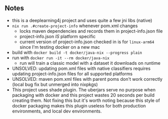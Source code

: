 ## Notes

* this is a deeplearning4j project and uses quite a few jni libs (native)
* `nix run .#create-project-info` whenever pom.xml changes
    * locks maven dependencies and records them in project-info.json file
    * project-info.json _IS_ platform specific
    * current version of project-info.json checked in is for `linux-arm64` since I'm testing docker on a new mac
* build with `docker build -t docker/java-nix --progress plain`
* run with `docker run -it --rm docker/java-nix`
    * run will train a classic model with a dataset it downloads on runtime
* UNSOLVED: updating pom.xml files with native classifiers requires updating project-info.json files for all supported platforms
* UNSOLVED: maven pom.xml files with parent poms don't work correctly (local bug fix but unmerged into nixpkgs)
* This project uses shade plugin.  The uberjars serve no purpose when packaging with docker and this project wastes 20 seconds per build creating them.  Not fixing this but it's worth noting because this style of docker packaging makes this plugin useless for both production environments, and local dev environments.


